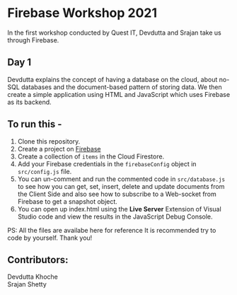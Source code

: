 # Firebase Workshop 2021
In the first workshop conducted by Quest IT, Devdutta and Srajan take us through Firebase.

## Day 1

Devdutta explains the concept of having a database on the cloud, about no-SQL databases and the document-based pattern of storing data. We then create a simple application using HTML and JavaScript which uses Firebase as its backend.

## To run this - 

1. Clone this repository.
2. Create a project on [Firebase](https://firebase.google.com/)
3. Create a collection of ```items``` in the Cloud Firestore.
4. Add your Firebase credentials in the ```firebaseConfig``` object in ```src/config.js``` file.
5. You can un-comment and run the commented code in ```src/database.js``` to see how you can get, set, insert, delete and update documents from the Client Side and also see how to subscribe to a Web-socket from Firebase to get a snapshot object. 
6. You can open up index.html using the **Live Server** Extension of Visual Studio code and view the results in the JavaScript Debug Console.

PS: All the files are availabe here for reference
It is recommended try to code by yourself.
Thank you!


## Contributors:
Devdutta Khoche <br/>
Srajan Shetty
